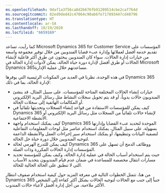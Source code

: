 ```yaml
---
ms.openlocfilehash: 9daf1a3f56ca8d2b676fb91209514cbe2caf764d
ms.sourcegitcommit: 82ed9ded42c47064c90ab6fe717893447cd48796
ms.translationtype: HT
ms.contentlocale: ar-SA
ms.lasthandoff: 10/19/2020
ms.locfileid: "6659169"
---
```

كما رأيت، تساعد Microsoft Dynamics 365 for Customer Service المؤسسات على تقديم خدمة أفضل لعملائها وإدارة عبء قضايا المندوبين من خلال توفير مجموعة واسعة من خيارات إدارة الحالات. سواء كان المندوبين يبحثون عن طرق أكثر فاعلية لإنشاء الحالات أو طرق أفضل لإدارة دورة حياة الحالة، يمكن لأدوات إدارة الحالة في Microsoft Dynamics 365مساعدتهم خلال عملية الإدارة.

في هذه الوحدة، نظرنا في العديد من المكونات الرئيسية التي يوفرها Dynamics 365 لإدارة الحالة، بما في ذلك:

- خيارات إنشاء الحالات المختلفة المتاحة للمؤسسات. على سبيل المثال، قد ينشئ المندوبون حالات يدوياً، أو قد يتم تحويل سجلات النشاط مثل رسائل البريد الإلكتروني أو المكالمات الهاتفية إلى سجلات الحالة.
- كيف يمكن للمؤسسات الاستفادة من قواعد إنشاء السجلات وتحديثها تلقائياً في Dynamics 365 لإنشاء حالات تلقائياً من السجلات مثل رسائل البريد الإلكتروني أو الأنشطة الاجتماعية.
- كيف يمكنك استخدام واجهة Dynamics 365 الموحدة لتحديد عبء القضايا وإدارتها بسهولة. على سبيل المثال، يمكنك استخدام عناصر مثل لوحات المعلومات التفاعلية لتصفية البيانات وتنظيمها، أو يمكنك استخدام سير إجراءات العمل والأنشطة الداعمة لتوجيه المندوبين خلال دورة حياة حل الحالة.
- كيف يمكن للتدرج الهرمي لحالة Dynamics 365 ووظائف الدمج أن تسهل على المؤسسات إدارة الحالات المكررة وذات الصلة.
- حيث يتم استخدام أسباب الحالة في عملية إدارة الحالة، وكيف يمكن للمؤسسة تحديد مسارات انتقال مخصصة للمساعدة في ضمان عدم قيام المندوبون بتحديد الأسباب التي لا تنطبق على الحالة الحالية للحالة.

من هنا، تتمثل الخطوات التالية في معرفة المزيد حول كيفية استخدام صفوف انتظار Dynamics 365 جنباً إلى جنب مع الحالات لتوجيه الحالات بشكل أكثر كفاءة إلى الشخص الأكثر ملاءمة، من أجل إدارة أفضل لأعباء حالات المندوب.

